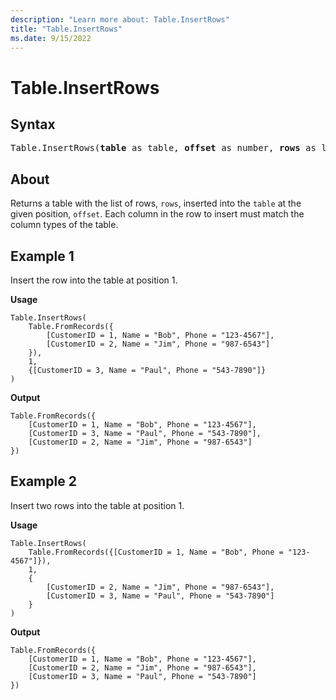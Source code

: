 ```yaml
---
description: "Learn more about: Table.InsertRows"
title: "Table.InsertRows"
ms.date: 9/15/2022
---
```

# Table.InsertRows

## Syntax

<pre>
Table.InsertRows(<b>table</b> as table, <b>offset</b> as number, <b>rows</b> as list) as table
</pre>
  
## About

Returns a table with the list of rows, `rows`, inserted into the `table` at the given position, `offset`. Each column in the row to insert must match the column types of the table.

## Example 1

Insert the row into the table at position 1.

**Usage**

```powerquery-m
Table.InsertRows(
    Table.FromRecords({
        [CustomerID = 1, Name = "Bob", Phone = "123-4567"],
        [CustomerID = 2, Name = "Jim", Phone = "987-6543"]
    }),
    1,
    {[CustomerID = 3, Name = "Paul", Phone = "543-7890"]}
)
```

**Output**

```powerquery-m
Table.FromRecords({
    [CustomerID = 1, Name = "Bob", Phone = "123-4567"],
    [CustomerID = 3, Name = "Paul", Phone = "543-7890"],
    [CustomerID = 2, Name = "Jim", Phone = "987-6543"]
})
```

## Example 2

Insert two rows into the table at position 1.

**Usage**

```powerquery-m
Table.InsertRows(
    Table.FromRecords({[CustomerID = 1, Name = "Bob", Phone = "123-4567"]}),
    1,
    {
        [CustomerID = 2, Name = "Jim", Phone = "987-6543"],
        [CustomerID = 3, Name = "Paul", Phone = "543-7890"]
    }
)
```

**Output**

```powerquery-m
Table.FromRecords({
    [CustomerID = 1, Name = "Bob", Phone = "123-4567"],
    [CustomerID = 2, Name = "Jim", Phone = "987-6543"],
    [CustomerID = 3, Name = "Paul", Phone = "543-7890"]
})
```
